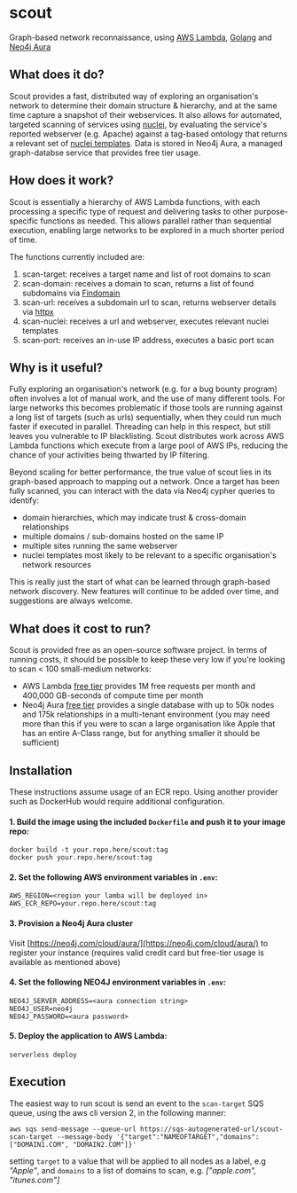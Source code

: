 # scout

Graph-based network reconnaissance, using [AWS Lambda](https://aws.amazon.com/lambda/), [Golang](https://golang.org/) and [Neo4j Aura](https://neo4j.com/cloud/aura/)

## What does it do?
Scout provides a fast, distributed way of exploring an organisation's network to determine their domain structure & hierarchy, and at the same time capture a snapshot of their webservices. It also allows for automated, targeted scanning of services using [nuclei](https://github.com/projectdiscovery/nuclei), by evaluating the service's reported webserver (e.g. Apache) against a tag-based ontology that returns a relevant set of [nuclei templates](https://github.com/projectdiscovery/nuclei-templates). Data is stored in Neo4j Aura, a managed graph-databse service that provides free tier usage.

## How does it work?
Scout is essentially a hierarchy of AWS Lambda functions, with each processing a specific type of request and delivering tasks to other purpose-specific functions as needed. This allows parallel rather than sequential execution, enabling large networks to be explored in a much shorter period of time.

The functions currently included are:
1. scan-target: receives a target name and list of root domains to scan
2. scan-domain: receives a domain to scan, returns a list of found subdomains via [Findomain](https://github.com/Findomain/Findomain)
3. scan-url: receives a subdomain url to scan, returns webserver details via [httpx](https://github.com/projectdiscovery/httpx)
4. scan-nuclei: receives a url and webserver, executes relevant nuclei templates
5. scan-port: receives an in-use IP address, executes a basic port scan

## Why is it useful?
Fully exploring an organisation's network (e.g. for a bug bounty program) often involves a lot of manual work, and the use of many different tools. For large networks this becomes problematic if those tools are running against a long list of targets (such as urls) sequentially, when they could run much faster if executed in parallel. Threading can help in this respect, but still leaves you vulnerable to IP blacklisting. Scout distributes work across AWS Lambda functions which execute from a large pool of AWS IPs, reducing the chance of your activities being thwarted by IP filtering.

Beyond scaling for better performance, the true value of scout lies in its graph-based approach to mapping out a network. Once a target has been fully scanned, you can interact with the data via Neo4j cypher queries to identify:
- domain hierarchies, which may indicate trust & cross-domain relationships
- multiple domains / sub-domains hosted on the same IP
- multiple sites running the same webserver
- nuclei templates most likely to be relevant to a specific organisation's network resources

This is really just the start of what can be learned through graph-based network discovery. New features will continue to be added over time, and suggestions are always welcome.

## What does it cost to run?
Scout is provided free as an open-source software project. In terms of running costs, it should be possible to keep these very low if you're looking to scan < 100 small-medium networks:
- AWS Lambda [free tier](https://aws.amazon.com/lambda/pricing/) provides 1M free requests per month and 400,000 GB-seconds of compute time per month
- Neo4j Aura [free tier](https://neo4j.com/cloud/aura/pricing/) provides a single database with up to 50k nodes and 175k relationships in a multi-tenant environment (you may need more than this if you were to scan a large organisation like Apple that has an entire A-Class range, but for anything smaller it should be sufficient)

## Installation
These instructions assume usage of an ECR repo. Using another provider such as DockerHub would require additional configuration.

#### 1. Build the image using the included `Dockerfile` and push it to your image repo:
```
docker build -t your.repo.here/scout:tag
docker push your.repo.here/scout:tag
```

#### 2. Set the following AWS environment variables in `.env`:
```
AWS_REGION=<region your lamba will be deployed in>
AWS_ECR_REPO=your.repo.here/scout:tag
```

#### 3. Provision a Neo4j Aura cluster
Visit [https://neo4j.com/cloud/aura/](https://neo4j.com/cloud/aura/) to register your instance (requires valid credit card but free-tier usage is available as mentioned above)

#### 4. Set the following NEO4J environment variables in `.env`:
```
NEO4J_SERVER_ADDRESS=<aura connection string>
NEO4J_USER=neo4j
NEO4J_PASSWORD=<aura password>
```

#### 5. Deploy the application to AWS Lambda:
```
serverless deploy
```

## Execution

The easiest way to run scout is send an event to the `scan-target` SQS queue, using the aws cli version 2, in the following manner:
```
aws sqs send-message --queue-url https://sqs-autogenerated-url/scout-scan-target --message-body '{"target":"NAMEOFTARGET","domains":["DOMAIN1.COM", "DOMAIN2.COM"]}'
```

setting `target` to a value that will be applied to all nodes as a label, e.g *"Apple"*, and `domains` to a list of domains to scan, e.g. *["apple.com", "itunes.com"]*